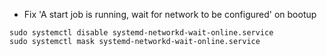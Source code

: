 * Fix 'A start job is running, wait for network to be configured' on bootup
```
sudo systemctl disable systemd-networkd-wait-online.service
sudo systemctl mask systemd-networkd-wait-online.service
```
